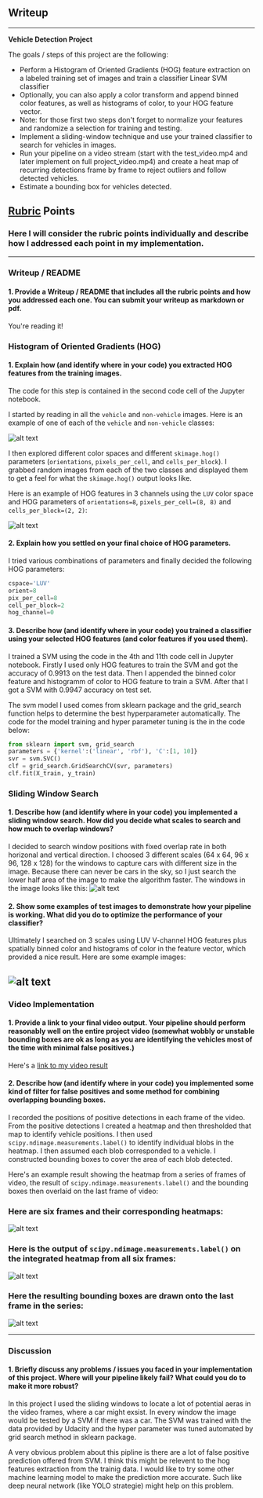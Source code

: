 ## Writeup 


---

**Vehicle Detection Project**

The goals / steps of this project are the following:

* Perform a Histogram of Oriented Gradients (HOG) feature extraction on a labeled training set of images and train a classifier Linear SVM classifier
* Optionally, you can also apply a color transform and append binned color features, as well as histograms of color, to your HOG feature vector. 
* Note: for those first two steps don't forget to normalize your features and randomize a selection for training and testing.
* Implement a sliding-window technique and use your trained classifier to search for vehicles in images.
* Run your pipeline on a video stream (start with the test_video.mp4 and later implement on full project_video.mp4) and create a heat map of recurring detections frame by frame to reject outliers and follow detected vehicles.
* Estimate a bounding box for vehicles detected.

[//]: # (Image References)
[image1]: ./examples/car_not_car.png
[image2]: ./examples/HOG_example.png
[image3]: ./examples/sliding_windows.png
[image4]: ./examples/sliding_window.png
[image5]: ./examples/bboxes_and_heat.png
[image6]: ./examples/labels_map.png
[image7]: ./examples/output_bboxes.png
[video1]: ./project_video.mp4

## [Rubric](https://review.udacity.com/#!/rubrics/513/view) Points
### Here I will consider the rubric points individually and describe how I addressed each point in my implementation.  

---
### Writeup / README

#### 1. Provide a Writeup / README that includes all the rubric points and how you addressed each one.  You can submit your writeup as markdown or pdf. 

You're reading it!

### Histogram of Oriented Gradients (HOG)

#### 1. Explain how (and identify where in your code) you extracted HOG features from the training images.

The code for this step is contained in the second code cell of the Jupyter notebook.  

I started by reading in all the `vehicle` and `non-vehicle` images.  Here is an example of one of each of the `vehicle` and `non-vehicle` classes:

![alt text][image1]

I then explored different color spaces and different `skimage.hog()` parameters (`orientations`, `pixels_per_cell`, and `cells_per_block`).  I grabbed random images from each of the two classes and displayed them to get a feel for what the `skimage.hog()` output looks like.

Here is an example of HOG features in 3 channels using the `LUV` color space and HOG parameters of `orientations=8`, `pixels_per_cell=(8, 8)` and `cells_per_block=(2, 2)`:


![alt text][image2]

#### 2. Explain how you settled on your final choice of HOG parameters.

I tried various combinations of parameters and finally decided the following HOG parameters:
```python
cspace='LUV'
orient=8
pix_per_cell=8
cell_per_block=2
hog_channel=0
```

#### 3. Describe how (and identify where in your code) you trained a classifier using your selected HOG features (and color features if you used them).

I trained a SVM using the code in the 4th and 11th code cell in Jupyter notebook. Firstly I used only HOG features to train the SVM and got the accuracy of 0.9913 on the test data. Then I appended the binned color feature and histogramm of color to HOG feature to train a SVM. After that I got a SVM with 0.9947 accuracy on test set.

The svm model I used comes from sklearn package and the grid_search function helps to determine the best hyperparameter automatically. The code for the model training and hyper parameter tuning is the in the code below:
```python
from sklearn import svm, grid_search
parameters = {'kernel':('linear', 'rbf'), 'C':[1, 10]}
svr = svm.SVC()
clf = grid_search.GridSearchCV(svr, parameters)
clf.fit(X_train, y_train)
```

### Sliding Window Search

#### 1. Describe how (and identify where in your code) you implemented a sliding window search.  How did you decide what scales to search and how much to overlap windows?

I decided to search window positions with fixed overlap rate in both horizonal and vertical direction. I choosed 3 different scales (64 x 64, 96 x 96, 128 x 128) for the windows to capture cars with different size in the image. Because there can never be cars in the sky, so I just search the lower half area of the image to make the algorithm faster. The windows in the image looks like this:
![alt text][image3]

#### 2. Show some examples of test images to demonstrate how your pipeline is working.  What did you do to optimize the performance of your classifier?

Ultimately I searched on 3 scales using LUV V-channel HOG features plus spatially binned color and histograms of color in the feature vector, which provided a nice result.  Here are some example images:

![alt text][image4]
---

### Video Implementation

#### 1. Provide a link to your final video output.  Your pipeline should perform reasonably well on the entire project video (somewhat wobbly or unstable bounding boxes are ok as long as you are identifying the vehicles most of the time with minimal false positives.)
Here's a [link to my video result](./project_video_out.mp4)


#### 2. Describe how (and identify where in your code) you implemented some kind of filter for false positives and some method for combining overlapping bounding boxes.

I recorded the positions of positive detections in each frame of the video.  From the positive detections I created a heatmap and then thresholded that map to identify vehicle positions.  I then used `scipy.ndimage.measurements.label()` to identify individual blobs in the heatmap.  I then assumed each blob corresponded to a vehicle.  I constructed bounding boxes to cover the area of each blob detected.  

Here's an example result showing the heatmap from a series of frames of video, the result of `scipy.ndimage.measurements.label()` and the bounding boxes then overlaid on the last frame of video:

### Here are six frames and their corresponding heatmaps:

![alt text][image5]

### Here is the output of `scipy.ndimage.measurements.label()` on the integrated heatmap from all six frames:
![alt text][image6]

### Here the resulting bounding boxes are drawn onto the last frame in the series:
![alt text][image7]



---

### Discussion

#### 1. Briefly discuss any problems / issues you faced in your implementation of this project.  Where will your pipeline likely fail?  What could you do to make it more robust?

In this project I used the sliding windows to locate a lot of potential aeras in the video frames, where a car might exsist. In every window the image would be tested by a SVM if there was a car. The SVM was trained with the data provided by Udacity and the hyper parameter was tuned automated by grid search method in sklearn package. 

A very obvious problem about this pipline is there are a lot of false positive prediction offered from SVM. I think this might be relevent to the hog features extraction from the trainig data. I would like to try some other machine learning model to make the prediction more accurate. Such like deep neural network (like YOLO strategie) might help on this problem.
